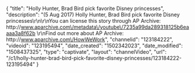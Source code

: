 {
    "title": "Holly Hunter, Brad Bird pick favorite Disney princesses",
    "description": "(5 Aug 2017) Holly Hunter, Brad Bird pick favorite Disney princesses\r\n\r\nYou can license this story through AP Archive: http:\/\/www.aparchive.com\/metadata\/youtube\/7235a99da289318125b6eaaaa3a8f62b \r\nFind out more about AP Archive: http:\/\/www.aparchive.com\/HowWeWork",
    "channelid": "123184222",
    "videoid": "123195494",
    "date_created": "1502342023",
    "date_modified": "1508437325",
    "type": "captivate",
    "layout": "channelVideo",
    "url": "\/c1\/holly-hunter-brad-bird-pick-favorite-disney-princesses\/123184222-123195494"
}